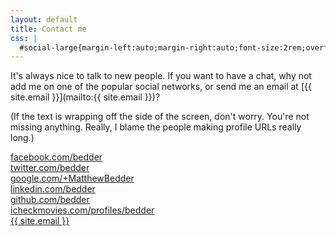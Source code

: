 ```yaml
---
layout: default
title: Contact me
css: |
  #social-large{margin-left:auto;margin-right:auto;font-size:2rem;overflow:hidden}.scroll-warning{display:none}@media only screen and (max-width:650px){.scroll-warning{display:inline}}@media only screen and (-webkit-min-device-pixel-ratio:2),ony screen and (min-resolution:192dpi){#social-large{font-size:4rem}}
---
```


It's always nice to talk to new people. If you want to have a chat, why not add me on one of the popular social networks, or send me an email at [<span class="email">{{ site.email }}</span>](mailto:{{ site.email }})?

(If the text is wrapping off the side of the screen, don't worry. You're not missing anything. Really, I blame the people making profile URLs really long.)

<div id="social-large" >
	<div class="social-large-entry">
		<a href="https://www.facebook.com/bedder/" class="fa-stack">
			<i class="fb-logo fa fa-circle fa-stack-2x"></i>
			<i class="bg-logo fa fa-facebook fa-stack-1x"></i>
		</a>
		<a href="https://www.facebook.com/bedder/">
			facebook.com/bedder
		</a>
	</div>
	<div class="social-large-entry">
		<a href="https://www.twitter.com/bedder/" class="fa-stack">
			<i class="tw-logo fa fa-circle fa-stack-2x"></i>
			<i class="bg-logo fa fa-twitter fa-stack-1x"></i>
		</a>
		<a href="https://www.twitter.com/bedder/">
			twitter.com/bedder
		</a>
	</div>
	<div class="social-large-entry">
		<a href="https://www.google.com/+MatthewBedder/" class="fa-stack">
			<i class="gp-logo fa fa-circle fa-stack-2x"></i>
			<i class="bg-logo fa fa-google-plus fa-stack-1x"></i>
		</a>
		<a href="https://www.google.com/+MatthewBedder/" class="fa-stack">
			google.com/+MatthewBedder
		</a>
	</div>
	<div class="social-large-entry">
		<a href="https://www.linkedin.com/bedder/" class	="fa-stack">	
			<i class="li-logo fa fa-circle fa-stack-2x"></i>
			<i class="bg-logo fa fa-linkedin fa-stack-1x"></i>
		</a>
		<a href="https://www.linkedin.com/bedder/">
			linkedin.com/bedder
		</a>
	</div>
	<div class="social-large-entry">
		<a href="https://www.github.com/bedder/" class="fa-stack">
			<i class="gh-logo fa fa-circle fa-stack-2x"></i>
			<i class="bg-logo fa fa-github-alt fa-stack-1x"></i>
		</a>
		<a href="https://www.github.com/bedder/">
			github.com/bedder
		</a>
	</div>
	<div class="social-large-entry">
		<a href="https://icheckmovies.com/profiles/bedder/" class="fa-stack">
			<i class="ic-logo fa fa-circle fa-stack-2x"></i>
			<i class="bg-logo fa fa-check fa-stack-1x"></i>
		</a>
		<a href="https://icheckmovies.com/profiles/bedder/">
			icheckmovies.com/<span class="text-small">profiles</span>/bedder
		</a>
	</div>
	<div class="social-large-entry">
		<a href="{{ site.mailto }}" class="fa-stack">
			<i class="gm-logo fa fa-circle fa-stack-2x"></i>
			<i class="bg-logo fa fa-envelope fa-stack-1x"></i>
		</a>
		<a href="{{ site.mailto }}" class="fa-stack">
			{{ site.email }}
		</a>
	</div>
</div>